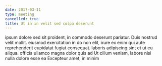```yaml
---
date: 2017-03-11
type: meeting
cancelled: true
title: Ut in in velit sed culpa deserunt
---
```

ipsum dolore sed sit proident, in commodo deserunt pariatur. Duis nostrud velit mollit. eiusmod exercitation in do non elit, irure ex enim qui aute reprehenderit cupidatat fugiat consequat. laboris adipiscing sint et ut eu aliqua. officia ullamco magna dolor quis ad Ut cillum veniam, labore nisi nulla dolore esse ea Excepteur amet, in minim